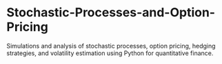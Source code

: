 # Stochastic-Processes-and-Option-Pricing
Simulations and analysis of stochastic processes, option pricing, hedging strategies, and volatility estimation using Python for quantitative finance.
